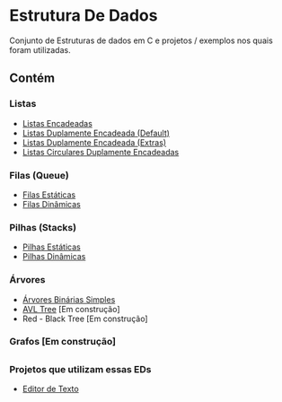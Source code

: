 # Estrutura De Dados

Conjunto de Estruturas de dados em C e projetos / exemplos nos quais foram utilizadas.

## Contém

### Listas

- <a href="https://github.com/heloisaPazeti/EstruturaDeDados/tree/main/Listas/Lista_Encadeada_Simples">Listas Encadeadas</a>
- <a href="https://github.com/heloisaPazeti/EstruturaDeDados/tree/main/Listas/Lista_Duplamente_Encadeada">Listas Duplamente Encadeada (Default)</a>
- <a href="https://github.com/heloisaPazeti/EstruturaDeDados/tree/main/Listas/Lista_Duplamente_Encadeada_Plus">Listas Duplamente Encadeada (Extras)</a>
- <a href="https://github.com/heloisaPazeti/EstruturaDeDados/tree/main/Listas/Lista_Circulares_Duplamente_Encadeadas">Listas Circulares Duplamente Encadeadas</a>

### Filas (Queue)

- <a href="https://github.com/heloisaPazeti/EstruturaDeDados/tree/main/Filas/StaticQueue">Filas Estáticas</a>
- <a href="https://github.com/heloisaPazeti/EstruturaDeDados/tree/main/Filas/DynamicQueue">Filas Dinâmicas</a>

### Pilhas (Stacks)

- <a href="https://github.com/heloisaPazeti/EstruturaDeDados/tree/main/Pilhas/Static_Stack">Pilhas Estáticas</a>
- <a href="https://github.com/heloisaPazeti/EstruturaDeDados/tree/main/Pilhas/Dynamic_Stack">Pilhas Dinâmicas</a>

### Árvores

- <a href="https://github.com/heloisaPazeti/EstruturaDeDados/tree/main/Arvores/Arvores_Binarias_Simples">Árvores Binárias Simples</a>
- <a href="https://github.com/heloisaPazeti/EstruturaDeDados/tree/main/Arvores/AVL_Tree/AVL_Default">AVL Tree</a> [Em construção]
- <a>Red - Black Tree</a> [Em construção]

### Grafos [Em construção]

##

### Projetos que utilizam essas EDs
- <a href="https://github.com/heloisaPazeti/EstruturaDeDados/tree/main/Projetos%20Utilizando%20EDs/EditorTexto">Editor de Texto</a>
